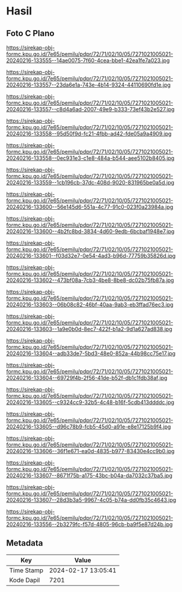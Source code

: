 # Hasil

## Foto C Plano

https://sirekap-obj-formc.kpu.go.id/7e65/pemilu/pdpr/72/71/02/10/05/7271021005021-20240216-133555--14ae0075-7f60-4cea-bbe1-42ea1fe7a023.jpg

https://sirekap-obj-formc.kpu.go.id/7e65/pemilu/pdpr/72/71/02/10/05/7271021005021-20240216-133557--23da6e1a-743e-4b14-9324-44110690fd1e.jpg

https://sirekap-obj-formc.kpu.go.id/7e65/pemilu/pdpr/72/71/02/10/05/7271021005021-20240216-133557--c8d4a6ad-2007-49e9-b333-73ef43b2e527.jpg

https://sirekap-obj-formc.kpu.go.id/7e65/pemilu/pdpr/72/71/02/10/05/7271021005021-20240216-133558--95d50f9d-fc21-4fbb-ad42-fde05a9a4909.jpg

https://sirekap-obj-formc.kpu.go.id/7e65/pemilu/pdpr/72/71/02/10/05/7271021005021-20240216-133558--0ec931e3-c1e8-484a-b544-aee5102b8405.jpg

https://sirekap-obj-formc.kpu.go.id/7e65/pemilu/pdpr/72/71/02/10/05/7271021005021-20240216-133559--1cb196cb-37dc-408d-9020-831965be0a5d.jpg

https://sirekap-obj-formc.kpu.go.id/7e65/pemilu/pdpr/72/71/02/10/05/7271021005021-20240216-133600--56e145d6-551a-4c77-91c0-023f0a23984a.jpg

https://sirekap-obj-formc.kpu.go.id/7e65/pemilu/pdpr/72/71/02/10/05/7271021005021-20240216-133600--4b2fc8bd-3834-4d60-9edb-6bcbaf1948e7.jpg

https://sirekap-obj-formc.kpu.go.id/7e65/pemilu/pdpr/72/71/02/10/05/7271021005021-20240216-133601--f03d32e7-0e54-4ad3-b96d-77759b35826d.jpg

https://sirekap-obj-formc.kpu.go.id/7e65/pemilu/pdpr/72/71/02/10/05/7271021005021-20240216-133602--473bf08a-7cb3-4be8-8be8-dc02b75fb87a.jpg

https://sirekap-obj-formc.kpu.go.id/7e65/pemilu/pdpr/72/71/02/10/05/7271021005021-20240216-133603--06b08c82-46bf-40aa-9ab3-eb3ffad76ec3.jpg

https://sirekap-obj-formc.kpu.go.id/7e65/pemilu/pdpr/72/71/02/10/05/7271021005021-20240216-133603--1a9e0b0d-8ec7-422f-b1a2-9d1a627ad838.jpg

https://sirekap-obj-formc.kpu.go.id/7e65/pemilu/pdpr/72/71/02/10/05/7271021005021-20240216-133604--adb33de7-5bd3-48e0-852a-44b98cc75e17.jpg

https://sirekap-obj-formc.kpu.go.id/7e65/pemilu/pdpr/72/71/02/10/05/7271021005021-20240216-133604--69729f4b-2f56-41de-b52f-db1c1fdb38af.jpg

https://sirekap-obj-formc.kpu.go.id/7e65/pemilu/pdpr/72/71/02/10/05/7271021005021-20240216-133605--c9324cc9-32b5-4c48-b16f-5cdb413ddddc.jpg

https://sirekap-obj-formc.kpu.go.id/7e65/pemilu/pdpr/72/71/02/10/05/7271021005021-20240216-133605--d96c78b9-fcb5-45d0-a91e-e8e17125b9f4.jpg

https://sirekap-obj-formc.kpu.go.id/7e65/pemilu/pdpr/72/71/02/10/05/7271021005021-20240216-133606--36f1e671-ea0d-4835-b977-83430e4cc9b0.jpg

https://sirekap-obj-formc.kpu.go.id/7e65/pemilu/pdpr/72/71/02/10/05/7271021005021-20240216-133607--8671f75b-a175-43bc-b04a-da7032c37ba5.jpg

https://sirekap-obj-formc.kpu.go.id/7e65/pemilu/pdpr/72/71/02/10/05/7271021005021-20240216-133607--28d3b3a5-9967-4c05-b74a-dd0fb35c4643.jpg

https://sirekap-obj-formc.kpu.go.id/7e65/pemilu/pdpr/72/71/02/10/05/7271021005021-20240216-133556--2b3279fc-f57d-4805-96cb-ba9f5e87d24b.jpg


## Metadata

| Key        | Value               |
| ---------- | ------------------- |
| Time Stamp | 2024-02-17 13:05:41 |
| Kode Dapil | 7201                |



